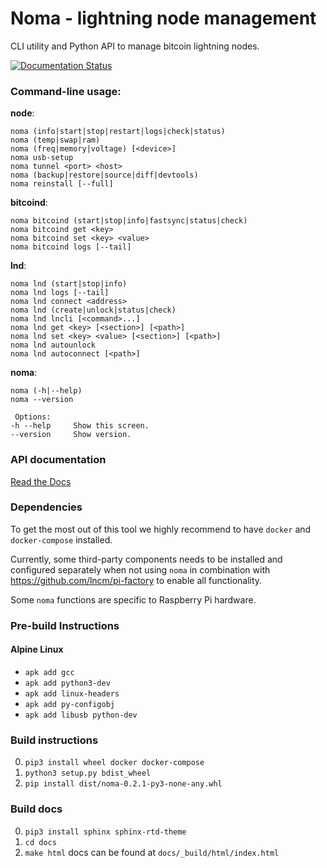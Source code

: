 # Noma - lightning node management

CLI utility and Python API to manage bitcoin lightning nodes.


[![Documentation Status](https://readthedocs.org/projects/noma/badge/?version=latest)](https://noma.readthedocs.io/en/latest/?badge=latest)

### Command-line usage:

**node**:
```
noma (info|start|stop|restart|logs|check|status)
noma (temp|swap|ram)
noma (freq|memory|voltage) [<device>]
noma usb-setup
noma tunnel <port> <host>
noma (backup|restore|source|diff|devtools)
noma reinstall [--full]
```

**bitcoind**:
```
noma bitcoind (start|stop|info|fastsync|status|check)
noma bitcoind get <key>
noma bitcoind set <key> <value>
noma bitcoind logs [--tail]
```

**lnd**:
```
noma lnd (start|stop|info)
noma lnd logs [--tail]
noma lnd connect <address>
noma lnd (create|unlock|status|check)
noma lnd lncli [<command>...]
noma lnd get <key> [<section>] [<path>]
noma lnd set <key> <value> [<section>] [<path>]
noma lnd autounlock
noma lnd autoconnect [<path>]
```

**noma**:
```
noma (-h|--help)
noma --version

 Options:
-h --help     Show this screen.
--version     Show version.
```

### API documentation
[Read the Docs](https://noma.readthedocs.io/en/latest/)


### Dependencies
To get the most out of this tool we highly recommend to have `docker` and `docker-compose` installed.

Currently, some third-party components needs to be installed and configured separately when not using `noma` in combination with https://github.com/lncm/pi-factory to enable all functionality.

Some `noma` functions are specific to Raspberry Pi hardware.


### Pre-build Instructions

#### Alpine Linux

* ```apk add gcc```
* ```apk add python3-dev```
* ```apk add linux-headers```
* ```apk add py-configobj```
* ```apk add libusb python-dev```

### Build instructions
0. `pip3 install wheel docker docker-compose`
1. `python3 setup.py bdist_wheel`
2. `pip install dist/noma-0.2.1-py3-none-any.whl`

### Build docs
0. `pip3 install sphinx sphinx-rtd-theme`
1. `cd docs`
2. `make html`
docs can be found at `docs/_build/html/index.html`
